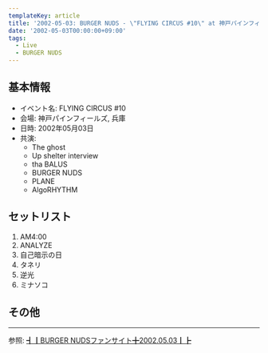 ```yaml
---
templateKey: article
title: '2002-05-03: BURGER NUDS - \"FLYING CIRCUS #10\" at 神戸パインフィールズ'
date: '2002-05-03T00:00:00+09:00'
tags:
  - Live
  - BURGER NUDS
---
```

## 基本情報

* イベント名: FLYING CIRCUS #10
* 会場: 神戸パインフィールズ, 兵庫
* 日時: 2002年05月03日
* 共演:
  * The ghost
  * Up shelter interview
  * tha BALUS
  * BURGER NUDS
  * PLANE
  * AlgoRHYTHM

## セットリスト

1. AM4:00
1. ANALYZE
1. 自己暗示の日
1. タネリ
1. 逆光
1. ミナソコ

## その他


---
参照: [┫┃BURGER NUDSファンサイト╋2002.05.03┃┣](https://web.archive.org/web/20030909054330/http://www.geocities.co.jp:80/MusicStar/9218/s020503.html)
